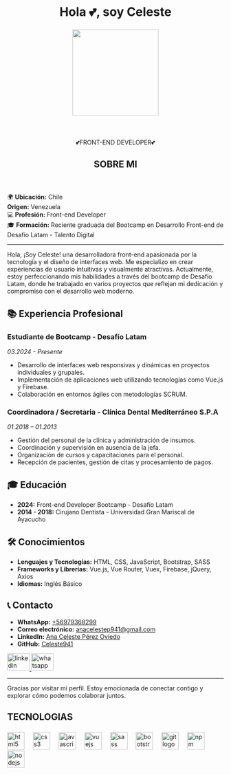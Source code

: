 <h1 align="center">Hola 💕, soy Celeste</h1>

###

<div align="center">
  <img height="200" src="https://soyhorizonte.com/wp-content/uploads/2020/10/JS-by-SoyHorizonte.gif"  />
</div>

###

<br clear="both">

<p align="center">💕FRONT-END DEVELOPER💕</p>

###

<h2 align="center">SOBRE MI</h2>

###

<br clear="both">

🌍 **Ubicación:** Chile  
   **Origen:** Venezuela  
💻 **Profesión:** Front-end Developer  
🎓 **Formación:** Reciente graduada del Bootcamp en Desarrollo Front-end de Desafío Latam - Talento Digital

---

Hola, ¡Soy Celeste! una desarrolladora front-end apasionada por la tecnología y el diseño de interfaces web. Me especializo en crear experiencias de usuario intuitivas y visualmente atractivas. Actualmente, estoy perfeccionando mis habilidades a través del bootcamp de Desafío Latam, donde he trabajado en varios proyectos que reflejan mi dedicación y compromiso con el desarrollo web moderno.

## 📚 Experiencia Profesional

### Estudiante de Bootcamp - Desafío Latam
*03.2024 - Presente*
- Desarrollo de interfaces web responsivas y dinámicas en proyectos individuales y grupales.
- Implementación de aplicaciones web utilizando tecnologías como Vue.js y Firebase.
- Colaboración en entornos ágiles con metodologías SCRUM.

### Coordinadora / Secretaria - Clínica Dental Mediterráneo S.P.A
*01.2018 – 01.2013*
- Gestión del personal de la clínica y administración de insumos.
- Coordinación y supervisión en ausencia de la jefa.
- Organización de cursos y capacitaciones para el personal.
- Recepción de pacientes, gestión de citas y procesamiento de pagos.

## 🎓 Educación

- **2024:** Front-end Developer Bootcamp - Desafío Latam
- **2014 - 2018:** Cirujano Dentista - Universidad Gran Mariscal de Ayacucho

## 🛠 Conocimientos

- **Lenguajes y Tecnologías:** HTML, CSS, JavaScript, Bootstrap, SASS
- **Frameworks y Librerías:** Vue.js, Vue Router, Vuex, Firebase, jQuery, Axios
- **Idiomas:** Inglés Básico

## 📞 Contacto

- **WhatsApp:** [+56979368299](https://wa.me/56979368299)
- **Correo electrónico:** [anacelestep941@gmail.com](mailto:anacelestep941@gmail.com)
- **LinkedIn:** [Ana Celeste Pérez Oviedo](https://www.linkedin.com/in/ana-celeste-perez-oviedo-29bb0218a/)
- **GitHub:** [Celeste941](https://github.com/Celeste941)

<div align="left">
  <a href="https://www.linkedin.com/in/ana-celeste-perez-oviedo-29bb0218a/" target="_blank">
    <img src="https://raw.githubusercontent.com/maurodesouza/profile-readme-generator/master/src/assets/icons/social/linkedin/default.svg" width="52" height="40" alt="linkedin logo"  />
  </a>
  <a href="https://wa.me/56979368299" target="_blank">
    <img src="https://raw.githubusercontent.com/maurodesouza/profile-readme-generator/master/src/assets/icons/social/whatsapp/default.svg" width="52" height="40" alt="whatsapp logo"  />
  </a>
</div>

---

Gracias por visitar mi perfil. Estoy emocionada de conectar contigo y explorar cómo podemos colaborar juntos.



<h2 align="left">TECNOLOGIAS</h2>

###

<div align="left">
  <img src="https://cdn.jsdelivr.net/gh/devicons/devicon/icons/html5/html5-original.svg" height="40" alt="html5 logo"  />
  <img width="12" />
  <img src="https://cdn.jsdelivr.net/gh/devicons/devicon/icons/css3/css3-original.svg" height="40" alt="css3 logo"  />
  <img width="12" />
  <img src="https://cdn.jsdelivr.net/gh/devicons/devicon/icons/javascript/javascript-original.svg" height="40" alt="javascript logo"  />
  <img width="12" />
  <img src="https://cdn.jsdelivr.net/gh/devicons/devicon/icons/vuejs/vuejs-original.svg" height="40" alt="vuejs logo"  />
  <img width="12" />
  <img src="https://cdn.jsdelivr.net/gh/devicons/devicon/icons/sass/sass-original.svg" height="40" alt="sass logo"  />
  <img width="12" />
  <img src="https://cdn.jsdelivr.net/gh/devicons/devicon/icons/bootstrap/bootstrap-original.svg" height="40" alt="bootstrap logo"  />
  <img width="12" />
  <img src="https://cdn.jsdelivr.net/gh/devicons/devicon/icons/git/git-original.svg" height="40" alt="git logo"  />
  <img width="12" />
  <img src="https://cdn.jsdelivr.net/gh/devicons/devicon/icons/npm/npm-original-wordmark.svg" height="40" alt="npm logo"  />
  <img width="12" />
  <img src="https://cdn.jsdelivr.net/gh/devicons/devicon/icons/nodejs/nodejs-original.svg" height="40" alt="nodejs logo"  />
</div>

###

